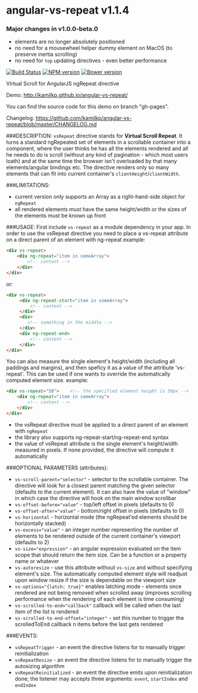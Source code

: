 angular-vs-repeat v1.1.4
=================

### Major changes in v1.0.0-beta.0
  * elements are no longer absolutely positioned
  * no need for a mousewheel helper dummy element on MacOS (to preserve inertia scrolling)
  * no need for `top` updating directives - even better performance

[![Build Status](https://travis-ci.org/kamilkp/angular-vs-repeat.svg?branch=master)](https://travis-ci.org/kamilkp/angular-vs-repeat) [![NPM version](https://badge.fury.io/js/angular-vs-repeat.svg)](http://badge.fury.io/js/angular-vs-repeat) [![Bower version](https://badge.fury.io/bo/angular-vs-repeat.svg)](http://badge.fury.io/bo/angular-vs-repeat)

Virtual Scroll for AngularJS ngRepeat directive

Demo: http://kamilkp.github.io/angular-vs-repeat/

You can find the source code for this demo on branch "gh-pages".

Changelog: https://github.com/kamilkp/angular-vs-repeat/blob/master/CHANGELOG.md

###DESCRIPTION:
`vsRepeat` directive stands for **Virtual Scroll Repeat**. It turns a standard ngRepeated set of elements in a scrollable container
into a component, where the user thinks he has all the elements rendered and all he needs to do is scroll (without any kind of
pagination - which most users loath) and at the same time the browser isn't overloaded by that many elements/angular bindings etc.
The directive renders only so many elements that can fit into current container's `clientHeight`/`clientWidth`.

###LIMITATIONS:
- current version only supports an Array as a right-hand-side object for `ngRepeat`
- all rendered elements must have the same height/width or the sizes of the elements must be known up front

###USAGE:
First include `vs-repeat` as a module dependency in your app.
In order to use the vsRepeat directive you need to place a vs-repeat attribute on a direct parent of an element with ng-repeat
example:

```html
<div vs-repeat>
	<div ng-repeat="item in someArray">
		<!-- content -->
	</div>
</div>
```

or:

```html
<div vs-repeat>
     <div ng-repeat-start="item in someArray">
         <!-- content -->
     </div>
     <div>
        <!-- something in the middle -->
     </div>
     <div ng-repeat-end>
         <!-- content -->
     </div>
</div>
```

You can also measure the single element's height/width (including all paddings and margins), and then speficy it as a value
of the attribute 'vs-repeat'. This can be used if one wants to override the automatically computed element size.
example:

```html
<div vs-repeat="50">	<!-- the specified element height is 50px -->
	<div ng-repeat="item in someArray">
		<!-- content -->
	</div>
</div>
```

- the vsRepeat directive must be applied to a direct parent of an element with `ngRepeat`
- the library also supports ng-repeat-start/ng-repeat-end syntax
- the value of vsRepeat attribute is the single element's height/width measured in pixels. If none provided, the directive will compute it automatically

###OPTIONAL PARAMETERS (attributes):
- `vs-scroll-parent="selector"` - selector to the scrollable container. The directive will look for a closest parent matching the given selector (defaults to the current element). It can also have the value of "window" in which case the directive will hook on the main window scrollbar
- `vs-offset-before="value"` - top/left offset in pixels (defaults to 0)
- `vs-offset-after="value"` - bottom/right offset in pixels (defaults to 0)
- `vs-horizontal` - horizontal mode (the ngRepeat'ed elements should be horizontally stacked)
- `vs-excess="value"` - an integer number representing the number of elements to be rendered outside of the current container's viewport (defaults to 2)
- `vs-size="expression"` - an angular expression evaluated on the item scope that should return the item size. Can be a function or a property name or whatever
- `vs-autoresize` - use this attribute without `vs-size` and without specifying element's size. The automatically computed element style will readjust upon window resize if the size is dependable on the viewport size
- `vs-options="{latch: true}"` enables latching mode - elements once rendered are not being removed when scrolled away (improves scrolling performance when the rendering of each element is time consuming)
- `vs-scrolled-to-end="callback"` callback will be called when the last item of the list is rendered
- `vs-scrolled-to-end-offset="integer"` - set this number to trigger the scrolledToEnd callback n items before the last gets rendered

###EVENTS:
- `vsRepeatTrigger` - an event the directive listens for to manually trigger reinitialization
- `vsRepeatResize` - an event the directive listens for to manually trigger the autosizing algorithm
- `vsRepeatReinitialized` - an event the directive emits upon reinitialization done; the listener may accepts three arguments: `event`, `startIndex` and `endIndex`
